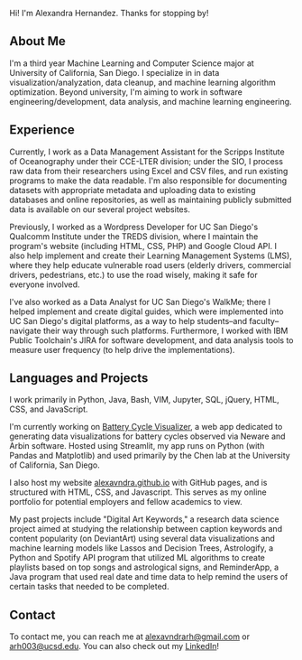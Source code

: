 Hi! I'm Alexandra Hernandez. Thanks for stopping by!
## About Me
I'm a third year Machine Learning and Computer Science major at University of California, San Diego. I specialize in in data visualization/analyzation, data cleanup, and machine learning algorithm optimization. Beyond university, I'm aiming to work in software engineering/development, data analysis, and machine learning engineering.

## Experience
Currently, I work as a Data Management Assistant for the Scripps Institute of Oceanography under their CCE-LTER division; under the SIO, I process raw data from their researchers using Excel and CSV files, and run existing programs to make the data readable. I'm also responsible for documenting datasets with appropriate metadata and uploading data to existing databases and online repositories, as well as maintaining publicly submitted data is available on our several project websites.

Previously, I worked as a Wordpress Developer for UC San Diego's Qualcomm Institute under the TREDS division, where I maintain the program's website (including HTML, CSS, PHP) and Google Cloud API. I also help implement and create their Learning Management Systems (LMS), where they help educate vulnerable road users (elderly drivers, commercial drivers, pedestrians, etc.) to use the road wisely, making it safe for everyone involved.

I've also worked as a Data Analyst for UC San Diego's WalkMe; there I helped implement and create digital guides, which were implemented into UC San Diego's digital platforms, as a way to help students–and faculty–navigate their way through such platforms. Furthermore, I worked with IBM Public Toolchain's JIRA for software development, and data analysis tools to measure user frequency (to help drive the implementations). 

## Languages and Projects
I work primarily in Python, Java, Bash, VIM, Jupyter, SQL, jQuery, HTML, CSS, and JavaScript.

I'm currently working on [Battery Cycle Visualizer](https://battery-cycle-visualizer.streamlit.app), a web app dedicated to generating data visualizations for battery cycles observed via Neware and Arbin software. Hosted using Streamlit, my app runs on Python (with Pandas and Matplotlib) and used primarily by the Chen lab at the University of California, San Diego. 

I also host my website [alexavndra.github.io](https://alexavndra.github.io) with GitHub pages, and is structured with HTML, CSS, and Javascript. This serves as my online portfolio for potential employers and fellow academics to view.

My past projects include "Digital Art Keywords," a research data science project aimed at studying the relationship between caption keywords and content popularity (on DeviantArt) using several data visualizations and machine learning models like Lassos and Decision Trees, Astrologify, a Python and Spotify API program that utilized ML algorithms to create playlists based on top songs and astrological signs, and ReminderApp, a Java program that used real date and time data to help remind the users of certain tasks that needed to be completed.

## Contact
To contact me, you can reach me at [alexavndrarh@gmail.com](mailto:alexavndrarh@gmail.com) or [arh003@ucsd.edu](mailto:arh003@ucsd.edu). You can also check out my [LinkedIn](https://linkedin.com/in/alexavndrarh)!
